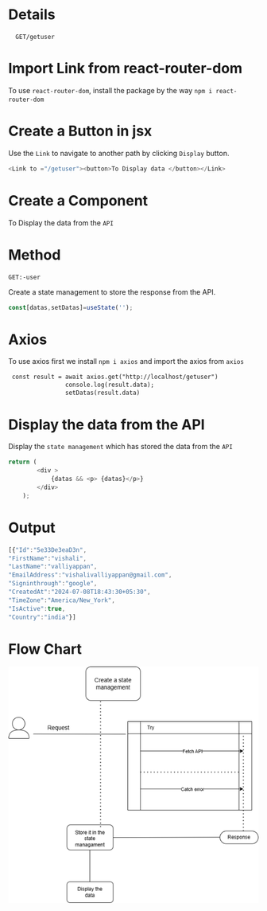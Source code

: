 
# Details

```http
  GET/getuser
```

# Import Link from react-router-dom
To use `react-router-dom`, install the package by the way `npm i react-router-dom`

# Create a Button in jsx 
Use the `Link` to navigate to another path by clicking `Display` button. 
```javascript
<Link to ="/getuser"><button>To Display data </button></Link>
```

# Create a Component
To Display the data from the `API`

# Method 
```http
GET:-user
```
Create a state management to store the response from the API.

```javascript
const[datas,setDatas]=useState('');
```
# Axios

To use axios first we install `npm i axios` and import the axios from `axios`
```javacsript
 const result = await axios.get("http://localhost/getuser")
                console.log(result.data);
                setDatas(result.data)
```

# Display the data from the API

Display the `state management` which has stored the data from the `API`

```javascript
return (
        <div >
            {datas && <p> {datas}</p>}
        </div>
    );
```
# Output
```javascript
[{"Id":"5e33De3eaD3n",
"FirstName":"vishali",
"LastName":"valliyappan",
"EmailAddress":"vishalivalliyappan@gmail.com",
"Signinthrough":"google",
"CreatedAt":"2024-07-08T18:43:30+05:30",
"TimeZone":"America/New_York",
"IsActive":true,
"Country":"india"}]
```
# Flow Chart

![Get](../img/get.png)